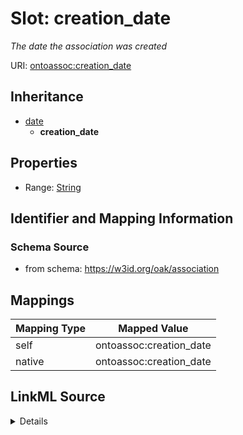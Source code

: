 

# Slot: creation_date


_The date the association was created_





URI: [ontoassoc:creation_date](https://w3id.org/oak/association/creation_date)




## Inheritance

* [date](date.md)
    * **creation_date**









## Properties

* Range: [String](String.md)





## Identifier and Mapping Information







### Schema Source


* from schema: https://w3id.org/oak/association




## Mappings

| Mapping Type | Mapped Value |
| ---  | ---  |
| self | ontoassoc:creation_date |
| native | ontoassoc:creation_date |




## LinkML Source

<details>
```yaml
name: creation_date
description: The date the association was created
from_schema: https://w3id.org/oak/association
rank: 1000
is_a: date
alias: creation_date
range: string

```
</details>